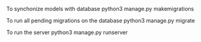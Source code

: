 To synchonize models with database
python3 manage.py makemigrations

To run all pending migrations on the database
python3 manage.py migrate

To run the server
python3 manage.py runserver
